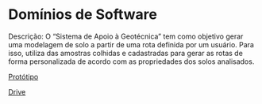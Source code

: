 # Domínios de Software

Descrição: O “Sistema de Apoio à Geotécnica” tem como objetivo gerar uma modelagem de solo a partir de uma rota definida por um usuário. Para isso, utiliza das amostras colhidas e cadastradas para gerar as rotas de forma personalizada de acordo com as propriedades dos solos analisados.  

 [Protótipo](https://www.figma.com/file/5NEmGQwFQ7yJHUL0ELrxnv/Geot%C3%A9cnica?node-id=77%3A432&t=99YjIXkTKBwy67mc-1)  

 [Drive](https://drive.google.com/drive/u/1/folders/1IJ7fHuj6DEi8LnxQNzoo3h5tIeP-IC5L)

